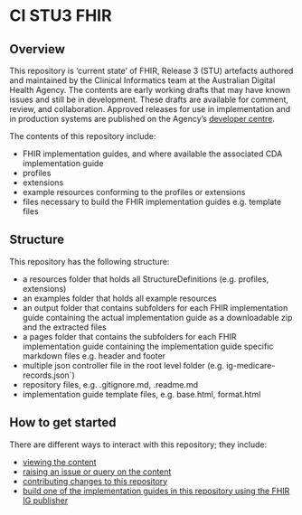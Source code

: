# CI STU3 FHIR 

## Overview
This repository is ‘current state’ of FHIR, Release 3 (STU) artefacts authored and maintained by the Clinical Informatics team at the Australian Digital Health Agency. The contents are early working drafts that may have known issues and still be in development. These drafts are available for comment, review, and collaboration. Approved releases for use in implementation and in production systems are published on the Agency’s [developer centre]( https://developer.digitalhealth.gov.au/).

The contents of this repository include:
- FHIR implementation guides, and where available the associated CDA implementation guide
- profiles
- extensions
- example resources conforming to the profiles or extensions
- files necessary to build the FHIR implementation guides e.g. template files


## Structure
This repository has the following structure: 
- a resources folder that holds all StructureDefinitions (e.g. profiles, extensions)
- an examples folder that holds all example resources
- an output folder that contains subfolders for each FHIR implementation guide containing the actual implementation guide as a downloadable zip and the extracted files
- a pages folder that contains the subfolders for each FHIR implementation guide containing the implementation guide specific markdown files e.g. header and footer
- multiple json controller file in the root level folder (e.g. ig-medicare-records.json`)
- repository files, e.g. .gitignore.md, .readme.md
- implementation guide template files, e.g. base.html, format.html

 
## How to get started
There are different ways to interact with this repository; they include:
* [viewing the content](VIEWING.md)
* [raising an issue or query on the content](ISSUES.md)
* [contributing changes to this repository](CONTRIBUTING.md)
* [build one of the implementation guides in this repository using the FHIR IG publisher](BUILDING.md)
